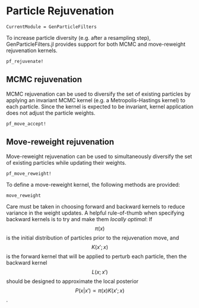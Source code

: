 # Particle Rejuvenation

```@meta
CurrentModule = GenParticleFilters
```

To increase particle diversity (e.g. after a resampling step), GenParticleFilters.jl provides support for both MCMC and move-reweight rejuvenation kernels.

```@docs
pf_rejuvenate!
```

## MCMC rejuvenation

MCMC rejuvenation can be used to diversify the set of existing particles by applying an invariant MCMC kernel (e.g. a Metropolis-Hastings kernel) to each particle. Since the kernel is expected to be invariant, kernel application does not adjust the particle weights.

```@docs
pf_move_accept!
```

## Move-reweight rejuvenation

Move-reweight rejuvenation can be used to simultaneously diversify the set of existing particles while updating their weights.

```@docs
pf_move_reweight!
```

To define a move-reweight kernel, the following methods are provided:

```@docs
move_reweight
```

Care must be taken in choosing forward and backward kernels to reduce variance in the weight updates. A helpful rule-of-thumb when specifying backward kernels is to try and make them *locally optimal*: If $$\pi(x)$$ is the initial distribution of particles prior to the rejuvenation move, and $$K(x'; x)$$ is the forward kernel that will be applied to perturb each particle, then the backward kernel $$L(x; x')$$ should be designed to approximate the local posterior $$P(x | x') \propto \pi(x) K(x'; x)$$.